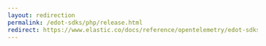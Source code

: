 ```yaml
---
layout: redirection
permalink: /edot-sdks/php/release.html
redirect: https://www.elastic.co/docs/reference/opentelemetry/edot-sdks/php/index.html
---
```

